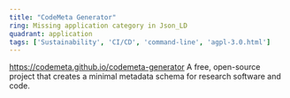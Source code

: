 ```yaml
---
title: "CodeMeta Generator"
ring: Missing application category in Json_LD
quadrant: application
tags: ['Sustainability', 'CI/CD', 'command-line', 'agpl-3.0.html']
---
```

https://codemeta.github.io/codemeta-generator
A free, open-source project that creates a minimal metadata schema for research software and code.
